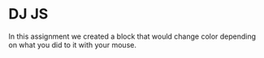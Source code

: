 DJ JS
====================

In this assignment we created a block that would change color depending on what you did to it with your mouse.